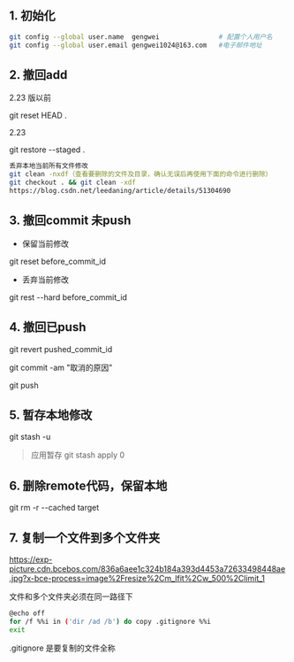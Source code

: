 ## 1. 初始化

```sh
git config --global user.name  gengwei               # 配置个人用户名
git config --global user.email gengwei1024@163.com   #电子邮件地址
```

## 2. 撤回add

2.23 版以前

git reset HEAD .

2.23

git restore --staged .

```sh
丢弃本地当前所有文件修改
git clean -nxdf（查看要删除的文件及目录，确认无误后再使用下面的命令进行删除）
git checkout . && git clean -xdf
https://blog.csdn.net/leedaning/article/details/51304690
```



## 3. 撤回commit  未push

* 保留当前修改

git reset   before_commit_id

* 丢弃当前修改

git rest --hard before_commit_id

## 4. 撤回已push

git revert  pushed_commit_id

git commit -am "取消的原因"

git push

## 5. 暂存本地修改

git stash -u

> 应用暂存  git stash apply 0 

## 6. 删除remote代码，保留本地

git rm -r --cached  target

## 7. 复制一个文件到多个文件夹

https://exp-picture.cdn.bcebos.com/836a6aee1c324b184a393d4453a72633498448ae.jpg?x-bce-process=image%2Fresize%2Cm_lfit%2Cw_500%2Climit_1

文件和多个文件夹必须在同一路径下

```sh
@echo off 
for /f %%i in ('dir /ad /b') do copy .gitignore %%i 
exit
```

.gitignore  是要复制的文件全称
